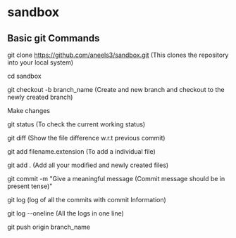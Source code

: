 # sandbox
## Basic git Commands
git clone https://github.com/aneels3/sandbox.git (This clones the repository into your local system)

cd sandbox

git checkout -b branch_name (Create and new branch and checkout to the newly created branch)

Make changes

git status (To check the current working status)

git diff (Show the file difference w.r.t previous commit)

git add filename.extension (To add a individual file)

git add . (Add all your modified and newly created files)

git commit -m "Give a meaningful message (Commit message should be in present tense)"

git log (log of all the commits with commit Information)

git log --oneline (All the logs in one line)

git push origin branch_name